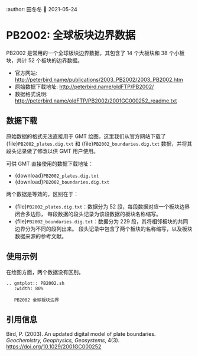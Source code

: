 :author: 田冬冬
:date: 2021-05-24

# PB2002: 全球板块边界数据

PB2002 是常用的一个全球板块边界数据，其包含了 14 个大板块和 38 个小板块，共计
52 个板块的边界数据。

- 官方网站: <http://peterbird.name/publications/2003_PB2002/2003_PB2002.htm>
- 原始数据下载地址: <http://peterbird.name/oldFTP/PB2002/>
- 数据格式说明: <http://peterbird.name/oldFTP/PB2002/2001GC000252_readme.txt>

## 数据下载

原始数据的格式无法直接用于 GMT 绘图。这里我们从官方网站下载了 {file}`PB2002_plates.dig.txt`
和 {file}`PB2002_boundaries.dig.txt` 数据，并将其段头记录做了修改以供 GMT 用户使用。

可供 GMT 直接使用的数据下载地址：

- {download}`PB2002_plates.dig.txt`
- {download}`PB2002_boundaries.dig.txt`

两个数据是等效的，区别在于：

- {file}`PB2002_plates.dig.txt`：数据分为 52 段，每段数据对应一个板块边界闭合多边形，
  每段数据的段头记录为该段数据的板块名称缩写。
- {file}`PB2002_boundaries.dig.txt`：数据分为 229 段，其将相邻板块的共同边界分为不同的段列出来。
  段头记录中包含了两个板块的名称缩写，以及板块数据来源的参考文献。

## 使用示例

在绘图方面，两个数据没有区别。

```{eval-rst}
.. gmtplot:: PB2002.sh
   :width: 80%

   PB2002 全球板块边界
```

## 引用信息

Bird, P. (2003). An updated digital model of plate boundaries.
*Geochemistry, Geophysics, Geosystems*, 4(3).
<https://doi.org/10.1029/2001GC000252>
